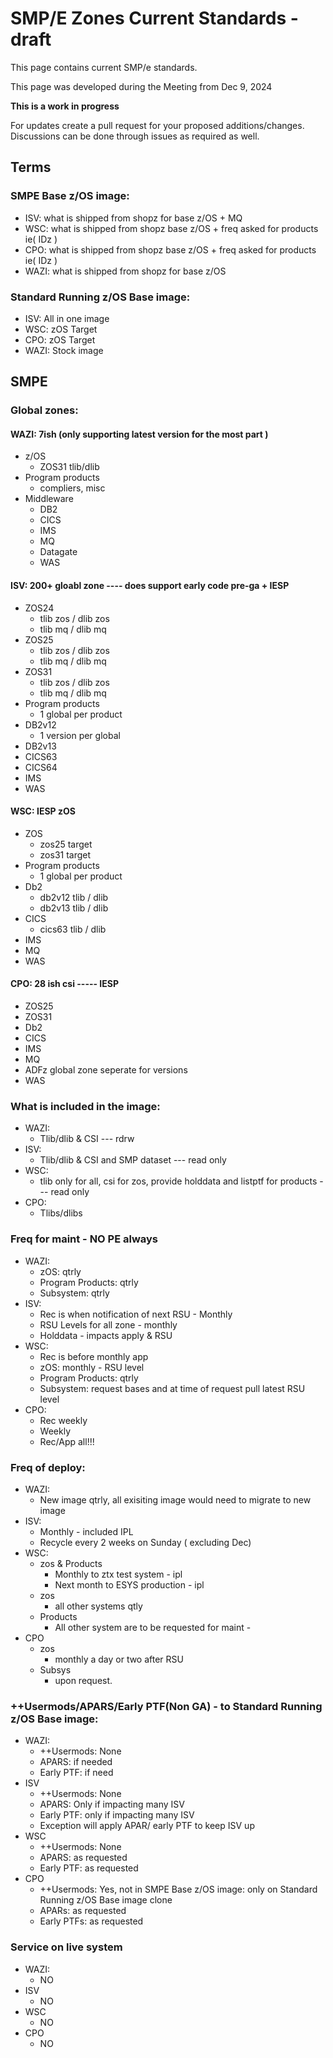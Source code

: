 # SMP/E Zones Current Standards - draft

This page contains current SMP/e standards. 

This page was developed during the Meeting from Dec 9, 2024 

**This is a work in progress**

For updates create a pull request for your proposed additions/changes. Discussions can be done through issues as required as well. 

## Terms
### SMPE Base z/OS image:
- ISV: what is shipped from shopz for base z/OS + MQ
- WSC: what is shipped from shopz base z/OS + freq asked for products ie( IDz )
- CPO: what is shipped from shopz base z/OS + freq asked for products ie( IDz )
- WAZI: what is shipped from shopz for base z/OS 

### Standard Running z/OS Base image:
- ISV: All in one image 
- WSC: zOS Target 
- CPO: zOS Target
- WAZI: Stock image 

## SMPE 
### Global zones:

#### WAZI: 7ish (only supporting latest version for the most part )
- z/OS 
    - ZOS31 tlib/dlib
- Program products
    -   compliers, misc
- Middleware
    - DB2
    - CICS
    - IMS
    - MQ
    - Datagate
    - WAS 
#### ISV:  200+ gloabl zone  ---- does support early code pre-ga + IESP
- ZOS24
    - tlib zos / dlib zos
    - tlib mq / dlib mq
- ZOS25
    - tlib zos / dlib zos
    - tlib mq / dlib mq
- ZOS31
    - tlib zos / dlib zos
    - tlib mq / dlib mq
- Program products 
    - 1 global per product
- DB2v12
    - 1 version per global
- DB2v13
- CICS63
- CICS64
- IMS
- WAS
#### WSC: IESP zOS
- ZOS
    - zos25 target
    - zos31 target 
- Program products
    - 1 global per product
- Db2 
    - db2v12 tlib / dlib
    - db2v13 tlib / dlib
- CICS
    - cics63 tlib / dlib
- IMS
- MQ
- WAS
#### CPO: 28 ish csi ----- IESP
- ZOS25
- ZOS31 
- Db2
- CICS
- IMS
- MQ
- ADFz global zone seperate for versions
- WAS

### What is included in the image:
- WAZI:
    - Tlib/dlib & CSI --- rdrw
- ISV:
    - Tlib/dlib & CSI and SMP dataset --- read only
- WSC:
    - tlib only for all,  csi for zos, provide holddata and listptf for products --- read only
- CPO:
    - Tlibs/dlibs 

### Freq for maint - NO PE always
- WAZI:
    - zOS: qtrly
    - Program Products: qtrly
    - Subsystem: qtrly
- ISV:
    - Rec is when notification of next RSU - Monthly
    - RSU Levels for all zone - monthly
    - Holddata - impacts apply & RSU
- WSC:
    - Rec is before monthly app
    - zOS: monthly - RSU level
    - Program Products: qtrly 
    - Subsystem: request bases and at time of request pull latest RSU level
- CPO:
    - Rec weekly 
    - Weekly
    - Rec/App all!!!

### Freq of deploy:
- WAZI:
    - New image qtrly, all exisiting image would need to migrate to new image
- ISV:
    - Monthly - included IPL
    - Recycle every 2 weeks on Sunday ( excluding Dec)
- WSC:
    - zos & Products 
        - Monthly to ztx test system - ipl
        - Next month to ESYS production  - ipl
    - zos
        - all other systems qtly 
    - Products 
        - All other system are to be requested for maint - 
- CPO
    - zos
        - monthly a day or two after RSU
    - Subsys 
        - upon request.


### ++Usermods/APARS/Early PTF(Non GA) - to Standard Running z/OS Base image:
- WAZI:
    - ++Usermods: None
    - APARS: if needed
    - Early PTF: if need
- ISV
    - ++Usermods: None 
    - APARS: Only if impacting many ISV 
    - Early PTF: only if impacting many ISV
    - Exception will apply APAR/ early PTF to keep ISV up
- WSC
    - ++Usermods: None
    - APARS: as requested 
    - Early PTF: as requested
- CPO
    - ++Usermods: Yes, not in SMPE Base z/OS image: only on Standard Running z/OS Base image clone
    - APARs: as requested
    - Early PTFs: as requested

### Service on live system
- WAZI:
    - NO
- ISV
    - NO
- WSC
    - NO
- CPO
    - NO


